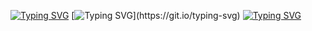 [![Typing SVG](https://readme-typing-svg.demolab.com/?lines=Rose+Client's+Profile)](https://git.io/typing-svg)
[![Typing SVG](https://readme-typing-svg.demolab.com/?lines=Look+at+This+Loading+Bar+i+Made!)](https://git.io/typing-svg)
[![Typing SVG](https://readme-typing-svg.demolab.com/?lines=-;-;--;---;----;-----;------)](https://git.io/typing-svg)
